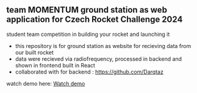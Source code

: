 ## team MOMENTUM ground station as web application for Czech Rocket Challenge 2024
student team competition in building your rocket and launching it

- this repository is for ground station as website for recieving data from our built rocket
- data were recieved via radiofrequency, processed in backend and shown in frontend built in React
- collaborated with for backend : https://github.com/Darqtaz

watch demo here:
[Watch demo](./demo.mp4)
